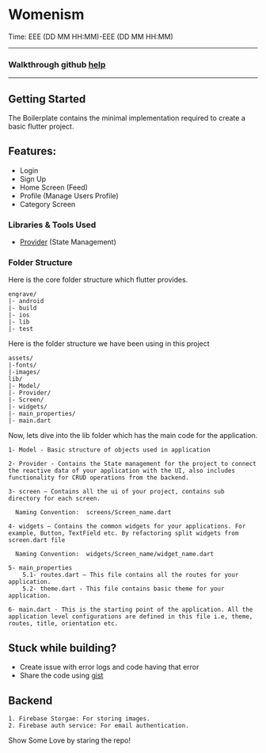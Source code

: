 # Womenism

Time: EEE (DD MM HH:MM)-EEE (DD MM HH:MM)

---
### Walkthrough github [help](git_help.md)

---

## Getting Started

The Boilerplate contains the minimal implementation required to create a basic flutter project.

## Features:

* Login
* Sign Up
* Home Screen (Feed)
* Profile (Manage Users Profile)
* Category Screen

### Libraries & Tools Used

* [Provider](https://github.com/rrousselGit/provider) (State Management)

### Folder Structure
Here is the core folder structure which flutter provides.

```git
engrave/
|- android
|- build
|- ios
|- lib
|- test
```

Here is the folder structure we have been using in this project

```git
assets/
|-fonts/
|-images/
lib/
|- Model/
|- Provider/
|- Screen/
|- widgets/
|- main_properties/
|- main.dart
```

Now, lets dive into the lib folder which has the main code for the application.

```git
1- Model - Basic structure of objects used in application

2- Provider - Contains the State management for the project to connect the reactive data of your application with the UI, also includes functionality for CRUD operations from the backend.

3- screen — Contains all the ui of your project, contains sub directory for each screen.

  Naming Convention:  screens/Screen_name.dart

4- widgets — Contains the common widgets for your applications. For example, Button, TextField etc. By refactoring split widgets from screen.dart file

  Naming Convention:  widgets/Screen_name/widget_name.dart

5- main_properties
    5.1- routes.dart — This file contains all the routes for your application.
    5.2- theme.dart - This file contains basic theme for your application.

6- main.dart - This is the starting point of the application. All the application level configurations are defined in this file i.e, theme, routes, title, orientation etc.
```

## Stuck while building?

- Create issue with error logs and code having that error
- Share the code using [gist](https://gist.github.com/)

## Backend

```git
1. Firebase Storgae: For storing images.
2. Firebase auth service: For email authentication.
```

Show Some Love by staring the repo!